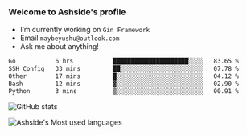 ### Welcome to Ashside's profile

- I’m currently working on `Gin Framework`
- Email `maybeyushu@outlook.com`
- Ask me about anything!

<!--START_SECTION:waka-->

```txt
Go           6 hrs           █████████████████████░░░░   83.65 %
SSH Config   33 mins         ██░░░░░░░░░░░░░░░░░░░░░░░   07.78 %
Other        17 mins         █░░░░░░░░░░░░░░░░░░░░░░░░   04.12 %
Bash         12 mins         ▓░░░░░░░░░░░░░░░░░░░░░░░░   02.90 %
Python       3 mins          ▒░░░░░░░░░░░░░░░░░░░░░░░░   00.91 %
```

<!--END_SECTION:waka-->

![GitHub stats](https://github-readme-stats.vercel.app/api?username=Ashside)

![Ashside's Most used languages](https://github-readme-stats.vercel.app/api/top-langs/?username=Ashside&layout=compact&hide_border=true&langs_count=10)


